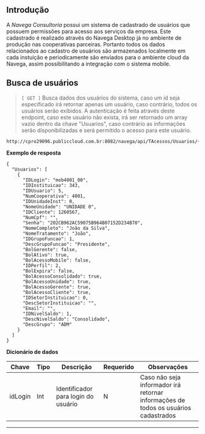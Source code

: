 ## Introdução

A *Navega Consultoria* possui um sistema de cadastrado de usuários que possuem permissões para acesso aos serviços da empresa. Este cadastrado é realizado através do Navega Desktop já no ambiente de produção nas cooperativas parceiras. Portanto todos os dados relacionados ao cadastro de usuários são armazenados localmente em cada instuição e periodicamente são enviados para o ambiente cloud da Navega, assim possibilitando a integração com o sistema mobile.



## Busca de usuários
> `[ GET ]`  Busca dados dos usuários do sistema, caso um id seja especificado irá retornar apenas um usuário, caso contrário, todos os usuários serão exibidos. A autenticação é feita através deste endpoint, caso este usuário não exista, irá ser retornado um array vazio dentro da chave "Usuarios", caso contrário as informações serão disponibilizadas e será permitido o acesso para este usuário.

```
http://cpro29096.publiccloud.com.br:8082/navega/api/TAcessos/Usuarios/{idLogin}
```

**Exemplo de resposta**
```
{
  "Usuarios": [
    {
      "IDLogin": "mob4001_00",
      "IDInstituicao": 343,
      "IDUsuario": 5,
      "NumCooperativa": 4001,
      "IDUnidadeInst": 0,
      "NomeUnidade": "UNIDADE 0",
      "IDCliente": 1260567,
      "NumCpf": "",
      "Senha": "202CB962AC59075B964B07152D234B70",
      "NomeCompleto": "João da Silva",
      "NomeTratamento": "João",
      "IDGrupoFuncao": 1,
      "DescGrupoFuncao": "Presidente",
      "BolGerente": false,
      "BolAtivo": true,
      "BolAcessoMobile": false,
      "IDPerfil": 2,
      "BolExpira": false,
      "BolAcessoConsolidado": true,
      "BolAcessoUnidade": true,
      "BolAcessoGerente": true,
      "BolAcessoCliente": true,
      "IDSetorInstituicao": 0,
      "DescSetorInstituicao": "",
      "Email": "",
      "IDNivelSaldo": 1,
      "DescNivelSaldo": "Consolidado",
      "DescGrupo": "ADM"
    }
  ]
}
```

**Dicionário de dados**

|Chave|Tipo|Descrição|Requerido|Observações|
|--|--|--|--|--|
|idLogin|Int|Identificador para login do usuário| N | Caso não seja informador irá retornar informações de todos os usuários cadastrados |

---